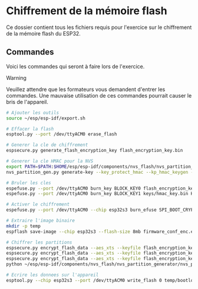 # Chiffrement de la mémoire flash
Ce dossier contient tous les fichiers requis pour l'exercice sur le chiffrement de la mémoire flash du ESP32.

## Commandes
Voici les commandes qui seront à faire lors de l'exercice.

> [!WARNING]
> Veuillez attendre que les formateurs vous demandent d'entrer les commandes. Une mauvaise utilisation de ces commandes pourrait causer le bris de l'appareil.

```sh
# Ajouter les outils
source ~/esp/esp-idf/export.sh

# Effacer la flash
esptool.py --port /dev/ttyACM0 erase_flash

# Generer la cle de chiffrement
espsecure.py generate_flash_encryption_key flash_encryption_key.bin

# Generer la cle HMAC pour la NVS
export PATH=$PATH:$HOME/esp/esp-idf/components/nvs_flash/nvs_partition_generator
nvs_partition_gen.py generate-key --key_protect_hmac --kp_hmac_keygen --kp_hmac_keyfile hmac_key.bin --keyfile nvs_encr_key.bin

# Bruler les cles
espefuse.py --port /dev/ttyACM0 burn_key BLOCK_KEY0 flash_encryption_key.bin XTS_AES_128_KEY
espefuse.py --port /dev/ttyACM0 burn_key BLOCK_KEY1 keys/hmac_key.bin HMAC_UP

# Activer le chiffrement
espefuse.py --port /dev/ttyACM0 --chip esp32s3 burn_efuse SPI_BOOT_CRYPT_CNT 7

# Extraire l'image binaire
mkdir -p temp
espflash save-image --chip esp32s3 --flash-size 8mb firmware_conf_enc.elf temp/firmware.bin

# Chiffrer les partitions
espsecure.py encrypt_flash_data --aes_xts --keyfile flash_encryption_key.bin --address 0x0 --output temp/bootloader-enc.bin bootloader.bin
espsecure.py encrypt_flash_data --aes_xts --keyfile flash_encryption_key.bin --address 0x8000 --output temp/partition-table-enc.bin partition-table.bin
espsecure.py encrypt_flash_data --aes_xts --keyfile flash_encryption_key.bin --address 0x10000 --output temp/firmware-enc.bin temp/firmware.bin
python ~/esp/esp-idf/components/nvs_flash/nvs_partition_generator/nvs_partition_gen.py encrypt --inputkey keys/nvs_encr_key.bin --key_protect_hmac reponse_ne_pas_regarder/nvs.csv temp/nvs-enc.bin 0x6000

# Ecrire les donnees sur l'appareil
esptool.py --chip esp32s3 --port /dev/ttyACM0 write_flash 0 temp/bootloader-enc.bin 0x8000 temp/partition-table-enc.bin 0x9000 temp/nvs-enc.bin 0x10000 temp/firmware-enc.bin
```